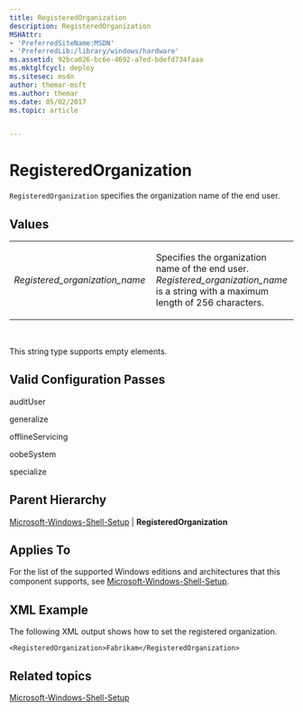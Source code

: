 ```yaml
---
title: RegisteredOrganization
description: RegisteredOrganization
MSHAttr:
- 'PreferredSiteName:MSDN'
- 'PreferredLib:/library/windows/hardware'
ms.assetid: 92bca026-bc6e-4692-a7ed-bdefd734faaa
ms.mktglfcycl: deploy
ms.sitesec: msdn
author: themar-msft
ms.author: themar
ms.date: 05/02/2017
ms.topic: article


---
```


# RegisteredOrganization


`RegisteredOrganization` specifies the organization name of the end user.

## Values


<table>
<colgroup>
<col width="50%" />
<col width="50%" />
</colgroup>
<tbody>
<tr class="odd">
<td><p><em>Registered_organization_name</em></p></td>
<td><p>Specifies the organization name of the end user. <em>Registered_organization_name</em> is a string with a maximum length of 256 characters.</p></td>
</tr>
</tbody>
</table>

 

This string type supports empty elements.

## Valid Configuration Passes


auditUser

generalize

offlineServicing

oobeSystem

specialize

## Parent Hierarchy


[Microsoft-Windows-Shell-Setup](microsoft-windows-shell-setup.md) | **RegisteredOrganization**

## Applies To


For the list of the supported Windows editions and architectures that this component supports, see [Microsoft-Windows-Shell-Setup](microsoft-windows-shell-setup.md).

## XML Example


The following XML output shows how to set the registered organization.

```
<RegisteredOrganization>Fabrikam</RegisteredOrganization>
```

## Related topics


[Microsoft-Windows-Shell-Setup](microsoft-windows-shell-setup.md)

 

 







